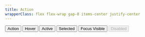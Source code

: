 ```yaml
---
title: Action
wrapperClass: flex flex-wrap gap-8 items-center justify-center
---
```


<button class="vv-button vv-button--action">
   Action
</button>

<button class="vv-button vv-button--action hover">
    Hover
</button>

<button class="vv-button vv-button--action active">
    Active
</button>

<button class="vv-button vv-button--action selected">
    Selected
</button>

<button class="vv-button vv-button--action focus-visible">
    Focus Visible
</button>

<button class="vv-button vv-button--action" disabled>
    Disabled
</button>